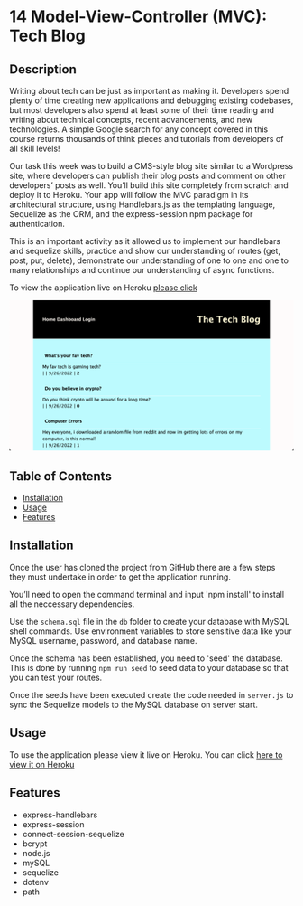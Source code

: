 # 14 Model-View-Controller (MVC): Tech Blog

## Description 
Writing about tech can be just as important as making it. Developers spend plenty of time creating new applications and debugging existing codebases, but most developers also spend at least some of their time reading and writing about technical concepts, recent advancements, and new technologies. A simple Google search for any concept covered in this course returns thousands of think pieces and tutorials from developers of all skill levels!

Our task this week was to build a CMS-style blog site similar to a Wordpress site, where developers can publish their blog posts and comment on other developers’ posts as well. You’ll build this site completely from scratch and deploy it to Heroku. Your app will follow the MVC paradigm in its architectural structure, using Handlebars.js as the templating language, Sequelize as the ORM, and the express-session npm package for authentication.


This is an important activity as it allowed us to implement our handlebars and sequelize skills, practice and show our understanding of routes (get, post, put, delete), demonstrate our understanding of one to one and one to many relationships and continue our understanding of async functions. 

To view the application live on Heroku [please click](https://polar-tundra-36305.herokuapp.com/) 

![](public/images/main.png)


## Table of Contents 
- [Installation](#installation)
- [Usage](#usage)
- [Features](#features)

## Installation
Once the user has cloned the project from GitHub there are a few steps they must undertake in order to get the application running.

You’ll need to open the command terminal and input 'npm install' to install all the neccessary dependencies. 

Use the `schema.sql` file in the `db` folder to create your database with MySQL shell commands. Use environment variables to store sensitive data like your MySQL username, password, and database name.

Once the schema has been established, you need to 'seed' the database. 
This is done by running  `npm run seed` to seed data to your database so that you can test your routes.

Once the seeds have been executed create the code needed in `server.js` to sync the Sequelize models to the MySQL database on server start.

## Usage
To use the application please view it live on Heroku. You can click [here to view it on Heroku](https://polar-tundra-36305.herokuapp.com/)


## Features
- express-handlebars 
- express-session
- connect-session-sequelize
- bcrypt
- node.js
- mySQL
- sequelize
- dotenv 
- path